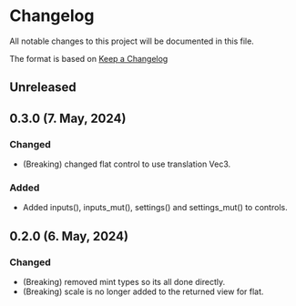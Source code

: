 # Changelog

All notable changes to this project will be documented in this file.

The format is based on [Keep a Changelog](https://keepachangelog.com/en/1.0.0/)
## Unreleased

## 0.3.0 (7. May, 2024)
### Changed
- (Breaking) changed flat control to use translation Vec3.

### Added
- Added inputs(), inputs_mut(), settings() and settings_mut() to controls.

## 0.2.0 (6. May, 2024)
### Changed
- (Breaking)  removed mint types so its all done directly.
- (Breaking)  scale is no longer added to the returned view for flat.

